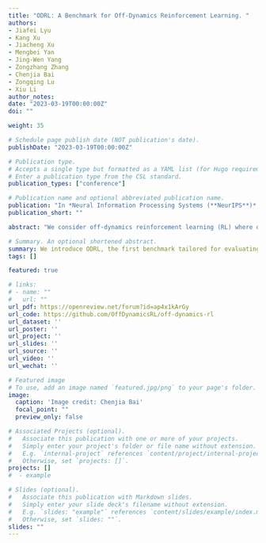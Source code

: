 ```yaml
---
title: "ODRL: A Benchmark for Off-Dynamics Reinforcement Learning. "
authors:
- Jiafei Lyu
- Kang Xu
- Jiacheng Xu
- Mengbei Yan
- Jing-Wen Yang
- Zongzhang Zhang
- Chenjia Bai
- Zongqing Lu
- Xiu Li 
author_notes:
date: "2023-03-19T00:00:00Z"
doi: ""

weight: 35

# Schedule page publish date (NOT publication's date).
publishDate: "2023-03-19T00:00:00Z"

# Publication type.
# Accepts a single type but formatted as a YAML list (for Hugo requirements).
# Enter a publication type from the CSL standard.
publication_types: ["conference"]

# Publication name and optional abbreviated publication name.
publication: "In *Neural Information Processing Systems (**NeurIPS**)*, Datasets and Benchmarks Track, 2024"
publication_short: ""

abstract: "We consider off-dynamics reinforcement learning (RL) where one needs to transfer policies across different domains with dynamics mismatch. Despite the focus on developing dynamics-aware algorithms, this field is hindered due to the lack of a standard benchmark. To bridge this gap, we introduce ODRL, the first benchmark tailored for evaluating off-dynamics RL methods. ODRL contains four experimental settings where the source and target domains can be either online or offline, and provides diverse tasks and a broad spectrum of dynamics shifts, making it a reliable platform to comprehensively evaluate the agent's adaptation ability to the target domain. Furthermore, ODRL includes recent off-dynamics RL algorithms in a unified framework and introduces some extra baselines for different settings, all implemented in a single-file manner. To unpack the true adaptation capability of existing methods, we conduct extensive benchmarking experiments, which show that no method has universal advantages across varied dynamics shifts. We hope this benchmark can serve as a cornerstone for future research endeavors."

# Summary. An optional shortened abstract.
summary: We introduce ODRL, the first benchmark tailored for evaluating off-dynamics RL methods where one needs to transfer policies across different domains with dynamics mismatch. 
tags: []

featured: true

# links:
# - name: ""
#   url: ""
url_pdf: https://openreview.net/forum?id=ap4x1kArGy
url_code: https://github.com/OffDynamicsRL/off-dynamics-rl
url_dataset: ''
url_poster: ''
url_project: ''
url_slides: ''
url_source: ''
url_video: ''
url_wechat: ''

# Featured image
# To use, add an image named `featured.jpg/png` to your page's folder. 
image:
  caption: 'Image credit: Chenjia Bai'
  focal_point: ""
  preview_only: false

# Associated Projects (optional).
#   Associate this publication with one or more of your projects.
#   Simply enter your project's folder or file name without extension.
#   E.g. `internal-project` references `content/project/internal-project/index.md`.
#   Otherwise, set `projects: []`.
projects: []
#  - example

# Slides (optional).
#   Associate this publication with Markdown slides.
#   Simply enter your slide deck's filename without extension.
#   E.g. `slides: "example"` references `content/slides/example/index.md`.
#   Otherwise, set `slides: ""`.
slides: ""
---
```

